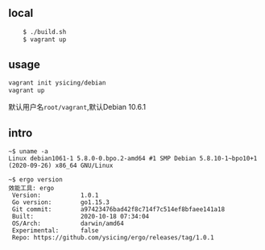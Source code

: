 ## local

```bash
    $ ./build.sh
    $ vagrant up
```

## usage

```bash
vagrant init ysicing/debian
vagrant up
```

默认用户名`root/vagrant`,默认Debian 10.6.1

## intro

```
~$ uname -a
Linux debian1061-1 5.8.0-0.bpo.2-amd64 #1 SMP Debian 5.8.10-1~bpo10+1 (2020-09-26) x86_64 GNU/Linux

~$ ergo version
效能工具: ergo
 Version:           1.0.1
 Go version:        go1.15.3
 Git commit:        a97423476bad42f8c714f7c514ef8bfaee141a18
 Built:             2020-10-18 07:34:04
 OS/Arch:           darwin/amd64
 Experimental:      false
 Repo: https://github.com/ysicing/ergo/releases/tag/1.0.1
```